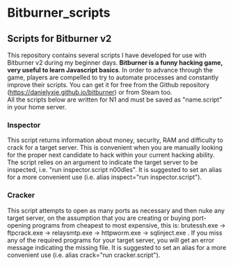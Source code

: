 # Bitburner_scripts
## Scripts for Bitburner v2
This repository contains several scripts I have developed for use with Bitburner v2 during my beginner days. <b>Bitburner is a funny hacking game, very useful to learn Javascript basics</b>. In order to advance through the game, players are compelled to try to automate processes and constantly improve their scripts. You can get it for free from the Github repository (https://danielyxie.github.io/bitburner) or from Steam too.<br>
All the scripts below are written for N1 and must be saved as "name.script" in your home server.

### Inspector
This script returns information about money, security, RAM and difficulty to crack for a target server. This is convenient when you are manually looking for the proper next candidate to hack within your current hacking ability. The script relies on an argument to indicate the target server to be inspected, i.e. "run inspector.script n00dles". It is suggested to set an alias for a more convenient use (i.e. alias inspect="run inspector.script").

### Cracker
This script attempts to open as many ports as necessary and then nuke any target server, on the assumption that you are creating or buying port-opening programs from cheapest to most expensive, this is: brutessh.exe -> ftpcrack.exe -> relaysmtp.exe -> httpworm.exe -> sqlinject.exe . If you miss any of the required programs for your target server, you will get an error message indicating the missing file. It is suggested to set an alias for a more convenient use (i.e. alias crack="run cracker.script").
